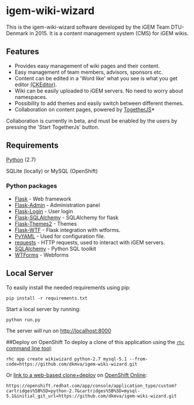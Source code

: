 # igem-wiki-wizard
This is the igem-wiki-wizard software developed by the iGEM Team DTU-Denmark in 2015.
It is a content management system (CMS) for iGEM wikis. 

## Features
* Provides easy management of wiki pages and their content.
* Easy management of team members, advisors, sponsors etc.
* Content can be edited in a 'Word like' what you see is what you get editor [(CKEditor)](http://ckeditor.com).
* Wiki can be easily uploaded to iGEM servers. No need to worry about namespaces.
* Possibility to add themes and easily switch between different themes.
* Collaboration on content pages, powered by [TogetherJS](https://togetherjs.com)*



Collaboration is currently in beta, and must be enabled by the users by pressing the 'Start TogetherJs' button. 

## Requirements
[Python](http://www.python.org) (2.7)

SQLite (locally) or MySQL (OpenShift)

### Python packages

* [Flask](http://flask.pocoo.org) - Web framework
* [Flask-Admin](http://flask-admin.readthedocs.org/en/latest/) - Administration panel
* [Flask-Login](https://flask-login.readthedocs.org/en/latest/) - User login
* [Flask-SQLAlchemy](http://pythonhosted.org/Flask-SQLAlchemy/) - SQLAlchemy for flask
* [Flask-Themes2](https://flask-themes2.readthedocs.org) - Themes
* [Flask-WTF](http://flask-wtf.readthedocs.org/en/latest/) - Flask integration with wtforms.
* [PyYAML](http://pyyaml.org) - Used for configuration file.
* [requests](http://docs.python-requests.org/en/latest/) - HTTP requests, used to interact with iGEM servers. 
* [SQLAlchemy](http://www.sqlalchemy.org) - Python SQL toolkit
* [WTForms](http://wtforms.simplecodes.com) - Webforms


## Local Server
To easily install the needed requirements using pip:

    pip install -r requirements.txt

Start a local server by running:

    python run.py

The server will run on [http://localhost:8000](http://localhost:8000)

##Deploy on OpenShift
To deploy a clone of this application using the [`rhc` command line tool](http://rubygems.org/gems/rhc):

    rhc app create wikiwizard python-2.7 mysql-5.1 --from-code=https://github.com/dkmva/igem-wiki-wizard.git
  
Or [link to a web-based clone+deploy](https://openshift.redhat.com/app/console/application_type/custom?cartridges%5B%5D=python-2.7&cartridges%5B%5D=mysql-5.1&initial_git_url=https://github.com/dkmva/igem-wiki-wizard.git) on [OpenShift Online](http://OpenShift.com): 

    https://openshift.redhat.com/app/console/application_type/custom?cartridges%5B%5D=python-2.7&cartridges%5B%5D=mysql-5.1&initial_git_url=https://github.com/dkmva/igem-wiki-wizard.git

